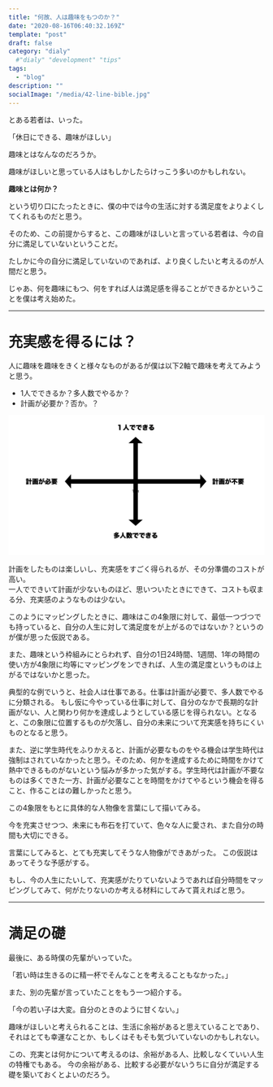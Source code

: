 ```yaml
---
title: "何故、人は趣味をもつのか？"
date: "2020-08-16T06:40:32.169Z"
template: "post"
draft: false
category: "dialy"
  #"dialy" "development" "tips"
tags:
  - "blog"
description: ""
socialImage: "/media/42-line-bible.jpg"
---
```


とある若者は、いった。

「休日にできる、趣味がほしい」

趣味とはなんなのだろうか。

趣味がほしいと思っている人はもしかしたらけっこう多いのかもしれない。

**趣味とは何か？**

という切り口にたったときに、僕の中では今の生活に対する満足度をよりよくしてくれるものだと思う。

そのため、この前提からすると、この趣味がほしいと言っている若者は、今の自分に満足していないということだ。

たしかに今の自分に満足していないのであれば、より良くしたいと考えるのが人間だと思う。

じゃあ、何を趣味にもつ、何をすれば人は満足感を得ることができるかということを僕は考え始めた。

---

# 充実感を得るには？

人に趣味を趣味をきくと様々なものがあるが僕は以下2軸で趣味を考えてみようと思う。

- 1人でできるか？多人数でやるか？
- 計画が必要か？否か。？

![alt text](./image.png)


計画をしたものは楽しいし、充実感をすごく得られるが、その分準備のコストが高い。 <br>
一人でできいて計画が少ないものほど、思いついたときにできて、コストも収まる分、充実感のようなものは少ない。

このようにマッピングしたときに、趣味はこの4象限に対して、最低一つづつでも持っていると、自分の人生に対して満足度をが上がるのではないか？というのが僕が思った仮説である。

また、趣味という枠組みにとらわれず、自分の1日24時間、1週間、1年の時間の使い方が4象限に均等にマッピングをンできれば、人生の満足度というものは上がるではないかと思った。

典型的な例でいうと、社会人は仕事である。仕事は計画が必要で、多人数でやるに分類される。
もし仮に今やっている仕事に対して、自分のなかで長期的な計画がない、人と関わり何かを達成しようとしている感じを得られない。となると、この象限に位置するものが欠落し、自分の未来について充実感を持ちにくいものとなると思う。

また、逆に学生時代をふりかえると、計画が必要なものをやる機会は学生時代は強制はされていなかったと思う。そのため、何かを達成するために時間をかけて熱中できるものがないという悩みが多かった気がする。学生時代は計画が不要なものは多くできた一方、計画が必要なことを時間をかけてやるという機会を得ること、作ることはの難しかったと思う。

この4象限をもとに具体的な人物像を言葉にして描いてみる。

今を充実させつつ、未来にも布石を打ていて、色々な人に愛され、また自分の時間も大切にできる。

言葉にしてみると、とても充実してそうな人物像ができあがった。
この仮説はあってそうな予感がする。

もし、今の人生にたいして、充実感がたりていないようであれば自分時間をマッピングしてみて、何がたりないのか考える材料にしてみて貰えればと思う。

---

# 満足の礎

最後に、ある時僕の先輩がいっていた。

「若い時は生きるのに精一杯でそんなことを考えることもなかった。」

また、別の先輩が言っていたことをもう一つ紹介する。

「今の若い子は大変。自分のときのように甘くない。」

趣味がほしいと考えられることは、生活に余裕があると思えていることであり、それはとても幸運なことか、もしくはそもそも気づいていないのかもしれない。

この、充実とは何かについて考えるのは、余裕がある人、比較しなくていい人生の特権でもある。
今の余裕がある、比較する必要がないうちに自分が満足する礎を築いておくとよいのだろう。
